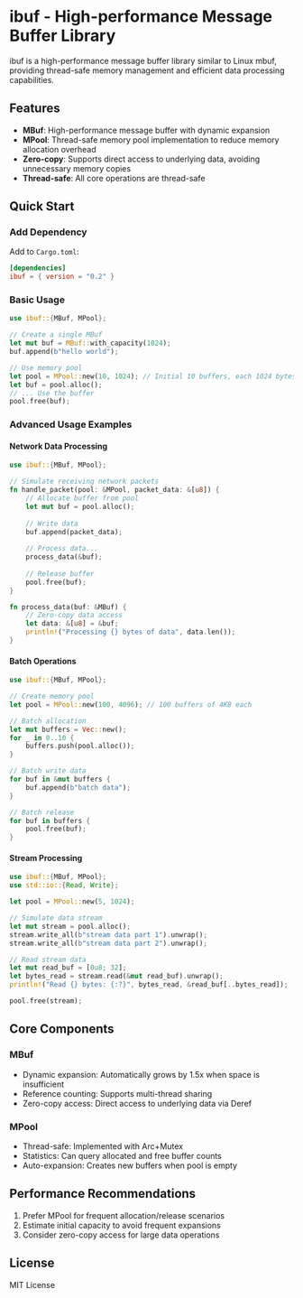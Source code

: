 # ibuf - High-performance Message Buffer Library

ibuf is a high-performance message buffer library similar to Linux mbuf, providing thread-safe memory management and efficient data processing capabilities.

## Features

- **MBuf**: High-performance message buffer with dynamic expansion
- **MPool**: Thread-safe memory pool implementation to reduce memory allocation overhead
- **Zero-copy**: Supports direct access to underlying data, avoiding unnecessary memory copies
- **Thread-safe**: All core operations are thread-safe

## Quick Start

### Add Dependency

Add to `Cargo.toml`:

```toml
[dependencies]
ibuf = { version = "0.2" }
```

### Basic Usage

```rust
use ibuf::{MBuf, MPool};

// Create a single MBuf
let mut buf = MBuf::with_capacity(1024);
buf.append(b"hello world");

// Use memory pool
let pool = MPool::new(10, 1024); // Initial 10 buffers, each 1024 bytes
let buf = pool.alloc();
// ... Use the buffer
pool.free(buf);
```

### Advanced Usage Examples

#### Network Data Processing
```rust
use ibuf::{MBuf, MPool};

// Simulate receiving network packets
fn handle_packet(pool: &MPool, packet_data: &[u8]) {
    // Allocate buffer from pool
    let mut buf = pool.alloc();
    
    // Write data
    buf.append(packet_data);
    
    // Process data...
    process_data(&buf);
    
    // Release buffer
    pool.free(buf);
}

fn process_data(buf: &MBuf) {
    // Zero-copy data access
    let data: &[u8] = &buf;
    println!("Processing {} bytes of data", data.len());
}
```

#### Batch Operations
```rust
use ibuf::{MBuf, MPool};

// Create memory pool
let pool = MPool::new(100, 4096); // 100 buffers of 4KB each

// Batch allocation
let mut buffers = Vec::new();
for _ in 0..10 {
    buffers.push(pool.alloc());
}

// Batch write data
for buf in &mut buffers {
    buf.append(b"batch data");
}

// Batch release
for buf in buffers {
    pool.free(buf);
}
```

#### Stream Processing
```rust
use ibuf::{MBuf, MPool};
use std::io::{Read, Write};

let pool = MPool::new(5, 1024);

// Simulate data stream
let mut stream = pool.alloc();
stream.write_all(b"stream data part 1").unwrap();
stream.write_all(b"stream data part 2").unwrap();

// Read stream data
let mut read_buf = [0u8; 32];
let bytes_read = stream.read(&mut read_buf).unwrap();
println!("Read {} bytes: {:?}", bytes_read, &read_buf[..bytes_read]);

pool.free(stream);
```

## Core Components

### MBuf

- Dynamic expansion: Automatically grows by 1.5x when space is insufficient
- Reference counting: Supports multi-thread sharing
- Zero-copy access: Direct access to underlying data via Deref

### MPool

- Thread-safe: Implemented with Arc+Mutex
- Statistics: Can query allocated and free buffer counts
- Auto-expansion: Creates new buffers when pool is empty

## Performance Recommendations

1. Prefer MPool for frequent allocation/release scenarios
2. Estimate initial capacity to avoid frequent expansions
3. Consider zero-copy access for large data operations

## License

MIT License